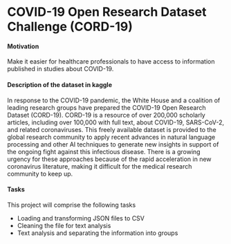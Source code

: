 # COVID-19 Open Research Dataset Challenge (CORD-19)

#### Motivation
Make it easier for healthcare professionals to have access to information published in studies about COVID-19.


#### Description of the dataset in kaggle
In response to the COVID-19 pandemic, the White House and a coalition of leading research groups have prepared the COVID-19 Open Research Dataset (CORD-19). CORD-19 is a resource of over 200,000 scholarly articles, including over 100,000 with full text, about COVID-19, SARS-CoV-2, and related coronaviruses. This freely available dataset is provided to the global research community to apply recent advances in natural language processing and other AI techniques to generate new insights in support of the ongoing fight against this infectious disease. There is a growing urgency for these approaches because of the rapid acceleration in new coronavirus literature, making it difficult for the medical research community to keep up.


#### Tasks
This project will comprise the following tasks

* Loading and transforming JSON files to CSV
* Cleaning the file for text analysis
* Text analysis and separating the information into groups 


